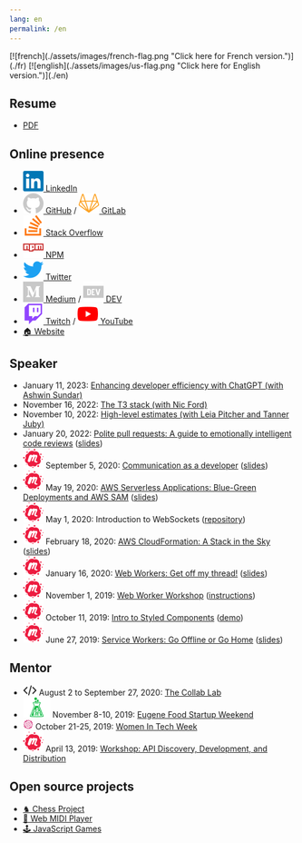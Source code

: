 ```yaml
---
lang: en
permalink: /en
---
```


<span id="flag">
[![french](./assets/images/french-flag.png "Click here for French version.")](./fr)
[![english](./assets/images/us-flag.png "Click here for English version.")](./en)
</span>

## Resume

- [PDF](https://yvesgurcan.com/resume.pdf)

## Online presence

- [![LinkedIn](./assets/images/social-media/linkedin.svg) LinkedIn](https://linkedin.com/in/yvesgurcan)
- [![GitHub](./assets/images/social-media/github.svg) GitHub](https://github.com/yvesgurcan) / [![LinkedIn](./assets/images/social-media/gitlab.svg) GitLab](https://gitlab.com/yvesgurcan)
- [![Stack Overflow](./assets/images/social-media/stackoverflow.svg) Stack Overflow](https://stackoverflow.com/users/11439562/yves-gurcan)
- [![NPM](./assets/images/social-media/npm.svg) NPM](https://www.npmjs.com/~yvesgurcan)
- [![Twitter](./assets/images/social-media/twitter.svg) Twitter](https://twitter.com/yvesgurcan)
- [![Medium](./assets/images/social-media/medium.svg) Medium](https://medium.com/@yvesgurcan) / [![DEV](./assets/images/social-media/dev.svg) DEV](https://dev.to/yvesgurcan)
- [![Twitch](./assets/images/social-media/twitch.svg) Twitch](https://www.twitch.tv/letoseldon/videos) / [![YouTube](./assets/images/social-media/youtube.svg) YouTube](https://www.youtube.com/channel/UCmNgbt5GFQfdwPOKaJ-NHYw/videos)
- [🏠 Website](https://yvesgurcan.com/)

## Speaker

- January 11, 2023: [Enhancing developer efficiency with ChatGPT (with Ashwin Sundar)](https://www.youtube.com/watch?v=w2nqCYvcBq0&t=150)
- November 16, 2022: [The T3 stack (with Nic Ford)](https://www.youtube.com/watch?v=eFJx7LdM7dg&t=456)
- November 10, 2022: [High-level estimates (with Leia Pitcher and Tanner Juby)](https://www.youtube.com/watch?v=I6ylMsBHWH8&t=74)
- January 20, 2022: [Polite pull requests: A guide to emotionally intelligent code reviews](https://www.youtube.com/watch?v=PY-r2T_tTXI&t=321) ([slides](https://slides.com/yvesgurcan/pr/))
- ![Meetup](./assets/images/social-media/meetup.svg) September 5, 2020: [Communication as a developer](https://www.youtube.com/watch?v=JvEyHokLnak&t=1695) ([slides](https://docs.google.com/presentation/d/14kJTPHCVHsEmzqOLTqKCgL3QrwR7_BnIpN9oGJraT4c/edit))
- ![Meetup](./assets/images/social-media/meetup.svg) May 19, 2020: [AWS Serverless Applications: Blue-Green Deployments and AWS SAM](https://www.youtube.com/watch?v=uN3a8r4qeZY&t=1112) ([slides](https://slides.com/yvesgurcan/aws-sam))
- ![Meetup](./assets/images/social-media/meetup.svg) May 1, 2020: Introduction to WebSockets ([repository](https://github.com/yvesgurcan/websocket-examples))
- ![Meetup](./assets/images/social-media/meetup.svg) February 18, 2020: [AWS CloudFormation: A Stack in the Sky](https://www.meetup.com/Portland-Serverless-Architecture-Meetup/events/268360327/) ([slides](https://slides.com/yvesgurcan/cloudformation#/))
- ![Meetup](./assets/images/social-media/meetup.svg) January 16, 2020: [Web Workers: Get off my thread!](https://www.meetup.com/front-end-small-talk/events/266240588/) ([slides](https://slides.com/yvesgurcan/webworkers))
- ![Meetup](./assets/images/social-media/meetup.svg) November 1, 2019: [Web Worker Workshop](https://www.youtube.com/watch?v=wjkUx7HR7NM&t=380) ([instructions](https://workers.yvesgurcan.com/workshop/))
- ![Meetup](./assets/images/social-media/meetup.svg) October 11, 2019: [Intro to Styled Components](https://www.meetup.com/Elm-Eug/events/qsrfjryznbpb/) ([demo](https://styled.yvesgurcan.com/))
- ![Meetup](./assets/images/social-media/meetup.svg) June 27, 2019: [Service Workers: Go Offline or Go Home](https://www.youtube.com/watch?v=Gzfux0xfwlY) ([slides](https://slides.com/yvesgurcan/sw#/))

## Mentor

- <img src="./assets/images/social-media/sig-logo.png" height="18"> August 2 to September 27, 2020: [The Collab Lab](https://the-collab-lab.codes/)
- ![Startup Weekend](./assets/images/social-media/startupweekend.svg) November 8-10, 2019: [Eugene Food Startup Weekend](http://communities.techstars.com/usa/eugene/startup-weekend/14837)
- <img src="./assets/images/social-media/womenintech.png" height="18"> October 21-25, 2019: [Women In Tech Week](https://redefiningwomenintech.com/event/women-in-tech-week-oct-21-25)
- ![Meetup](./assets/images/social-media/meetup.svg) April 13, 2019: [Workshop: API Discovery, Development, and Distribution](https://www.meetup.com/eugenewebdevs/events/260157602/)

## Open source projects

- [♞ Chess Project](https://chessproject.yvesgurcan.com)
- [🎹 Web MIDI Player](https://midi.yvesgurcan.com)
- [🕹️ JavaScript Games](https://games.yvesgurcan.com)

<!--
## Schedule a time to talk
<div class="calendly-inline-widget" data-url="https://calendly.com/yvesgurcan/chat" style="min-width:320px;height:630px;"></div>
<script type="text/javascript" src="https://assets.calendly.com/assets/external/widget.js"></script>
-->
